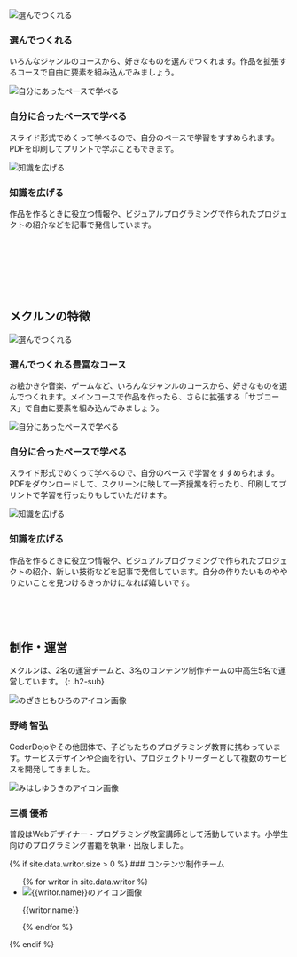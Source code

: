 <section class="three-blocks">
  <div class="three-blocks-item">
    <img data-src="/assets/images/webandpdf.svg" alt="選んでつくれる">
    <h3>選んでつくれる</h3>
    <p>いろんなジャンルのコースから、好きなものを選んでつくれます。作品を拡張するコースで自由に要素を組み込んでみましょう。
  </p>
  </div>
  <div class="three-blocks-item">
    <img data-src="/assets/images/people.svg" alt="自分にあったペースで学べる">
    <h3>自分に合ったペースで学べる</h3>
    <p>スライド形式でめくって学べるので、自分のペースで学習をすすめられます。PDFを印刷してプリントで学ぶこともできます。</p>
  </div>
  <div class="three-blocks-item">
    <img data-src="/assets/images/article.svg" alt="知識を広げる">
    <h3>知識を広げる</h3>
    <p>作品を作るときに役立つ情報や、ビジュアルプログラミングで作られたプロジェクトの紹介などを記事で発信しています。</p>
  </div>
</section>

<section class="feature">
 <h2>メクルンの特徴</h2>
  <div class="feature-one">
    <img data-src="/assets/images/courses.png" alt="選んでつくれる">
    <div class="feature-text">
      <h3>選んでつくれる豊富なコース</h3>
      <p>
        お絵かきや音楽、ゲームなど、いろんなジャンルのコースから、好きなものを選んでつくれます。メインコースで作品を作ったら、さらに拡張する「サブコース」で自由に要素を組み込んでみましょう。
      </p>
    </div>
  </div>
  <div class="feature-one">
    <img data-src="/assets/images/course-page.svg" alt="自分にあったペースで学べる">
    <div class="feature-text">
      <h3>自分に合ったペースで学べる</h3>
      <p>
        スライド形式でめくって学べるので、自分のペースで学習をすすめられます。PDFをダウンロードして、スクリーンに映して一斉授業を行ったり、印刷してプリントで学習を行ったりもしていただけます。
      </p>
    </div>
  </div>
  <div class="feature-one">
    <img data-src="/assets/images/articles.svg" alt="知識を広げる">
    <div class="feature-text">
      <h3>知識を広げる</h3>
      <p>
        作品を作るときに役立つ情報や、ビジュアルプログラミングで作られたプロジェクトの紹介、新しい技術などを記事で発信しています。自分の作りたいものややりたいことを見つけるきっかけになれば嬉しいです。
      </p>
    </div>
  </div>
</section>


## 制作・運営
メクルンは、2名の運営チームと、3名のコンテンツ制作チームの中高生5名で運営しています。
{: .h2-sub}

<div class="owners">
  <div class="owner">
    <img data-src="/assets/images/contributor/nztm.jpg" alt="のざきともひろのアイコン画像">
    <h3>野崎 智弘</h3>
    <p>
      CoderDojoやその他団体で、子どもたちのプログラミング教育に携わっています。サービスデザインや企画を行い、プロジェクトリーダーとして複数のサービスを開発してきました。
    </p>
  </div>
  <div class="owner">
    <img data-src="/assets/images/contributor/yuki384.jpg" alt="みはしゆうきのアイコン画像">
    <h3>三橋 優希</h3>
    <p>
      普段はWebデザイナー・プログラミング教室講師として活動しています。小学生向けのプログラミング書籍を執筆・出版しました。
    </p>
  </div>
</div>
{% if site.data.writor.size > 0 %}
### コンテンツ制作チーム
<ul class="writor-list">
  {% for writor in site.data.writor %}
  <li class="writor"><img data-src="/assets/images/contributor/{{writor.img}}" alt="{{writor.name}}のアイコン画像"><p class="writor-name">{{writor.name}}</p></li>
  {% endfor %}
</ul>
{% endif %}

<style media="screen">
  section {
    padding: 48px 0;
  }
</style>
